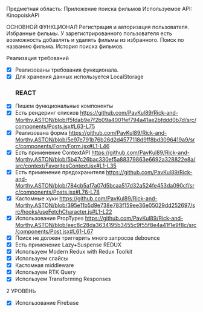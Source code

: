Предметная область: Приложение поиска фильмов
Используемое API: KinopoiskAPI


ОСНОВНОЙ ФУНКЦИОНАЛ
Регистрация и авторизация пользователя.
Избранные фильмы. У зарегистрированного пользователя есть возможность добавлять и удалять фильмы из избранного.
Поиск по названию фильма.
История поиска фильмов.


Реализация требований
- [x] Реализованы требования функционала.
- [x] Для хранения данных используется LocalStorage
  ### REACT
- [x] Пишем функциональные компоненты 
- [x] Есть рендеринг списков https://github.com/PavKul89/Rick-and-Morthy.ASTON/blob/f5fdab9e7f2b09a4001fef794a41ae2bfddd0b7d/src/components/Posts.jsx#L63-L75
- [x] Реализована форма https://github.com/PavKul89/Rick-and-Morthy.ASTON/blob/5e97e791b76b26d2d4577118d9ff8bd3096419a9/src/components/Form/Form.jsx#L1-L46
- [x] Есть применение ContextAPI https://github.com/PavKul89/Rick-and-Morthy.ASTON/blob/5b47c26bac330ef5a88379863e6692a328822e8a/src/context/FavoritesContext.jsx#L1-L35
- [x] Есть применение предохранителя https://github.com/PavKul89/Rick-and-Morthy.ASTON/blob/784cb5af7a07d5bcaa517d32a524fe453da090cf/src/components/Posts.jsx#L76-L78
- [x] Кастомные хуки https://github.com/PavKul89/Rick-and-Morthy.ASTON/blob/395e11b5d9e738e783f159ee36e05029dd252697/src/hooks/useFetchCharacter.js#L1-L22
- [x] Использование PropTypes https://github.com/PavKul89/Rick-and-Morthy.ASTON/blob/eec8c28da3634195b3455c9f55f8e4a41f1e9f8c/src/components/Post.jsx#L61-L67
- [x] Поиск не должен триггерить много запросов debounce
- [x] Есть применение Lazy+Suspense
REDUX
- [x] Используем Modern Redux with Redux Toolkit
- [x] Используем слайсы
- [x] Кастомная middleware
- [x] Используем RTK Query
- [x] Используем Transforming Responses

2 УРОВЕНЬ
- [x] Использование Firebase

